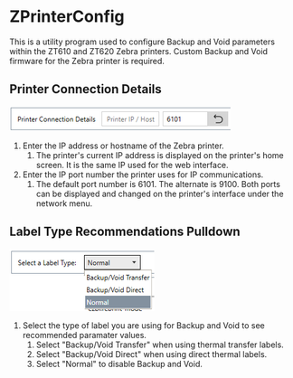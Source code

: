 # ZPrinterConfig

This is a utility program used to configure Backup and Void parameters within the ZT610 and ZT620 Zebra printers. Custom Backup and Void firmware for the Zebra printer is required.

## Printer Connection Details

![](https://github.com/ZeroxCorbin/ZPrinterConfig/blob/master/ZPrinterConfig/Assets/HelpImages/PrinterConnectionDetails.png)

1.  Enter the IP address or hostname of the Zebra printer.
    1.  The printer's current IP address is displayed on the printer's home screen. It is the same IP used for the web interface.
2.  Enter the IP port number the printer uses for IP communications.
    1.  The default port number is 6101. The alternate is 9100. Both ports can be displayed and changed on the printer's interface under the network menu.

## Label Type Recommendations Pulldown
![](https://github.com/ZeroxCorbin/ZPrinterConfig/blob/master/ZPrinterConfig/Assets/HelpImages/LabelTypeMenu.png)

1.  Select the type of label you are using for Backup and Void to see recommended paramater values.
    1.  Select "Backup/Void Transfer" when using thermal transfer labels.
    2.  Select "Backup/Void Direct" when using direct thermal labels.
    3.  Select "Normal" to disable Backup and Void.
